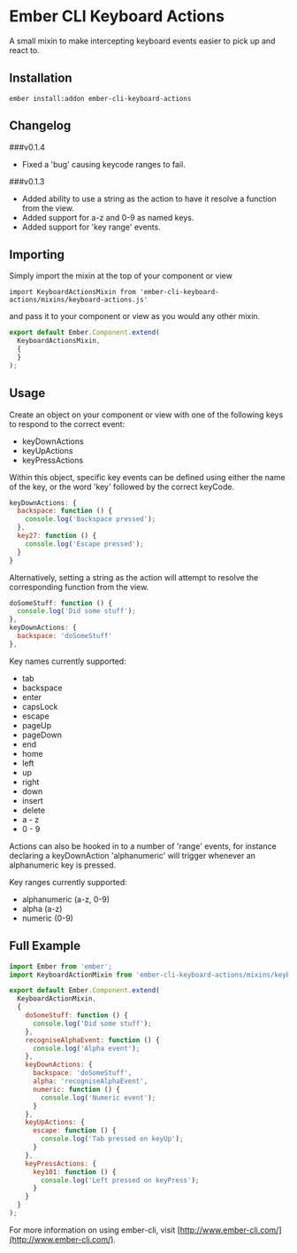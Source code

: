 # Ember CLI Keyboard Actions

A small mixin to make intercepting keyboard events easier
to pick up and react to.

## Installation

`ember install:addon ember-cli-keyboard-actions`

## Changelog

###v0.1.4
  - Fixed a 'bug' causing keycode ranges to fail.

###v0.1.3

  - Added ability to use a string as the action to have it resolve
    a function from the view.
  - Added support for a-z and 0-9 as named keys.
  - Added support for 'key range' events.

## Importing

Simply import the mixin at the top of your component or view

`import KeyboardActionsMixin from 'ember-cli-keyboard-actions/mixins/keyboard-actions.js'`

and pass it to your component or view as you would any other mixin.

```javascript
export default Ember.Component.extend(
  KeyboardActionsMixin,
  {
  }
);
```

## Usage

Create an object on your component or view with one of the
following keys to respond to the correct event:

  - keyDownActions
  - keyUpActions
  - keyPressActions

Within this object, specific key events can be defined using
either the name of the key, or the word 'key' followed by
the correct keyCode.

```javascript
keyDownActions: {
  backspace: function () {
    console.log('Backspace pressed');
  },
  key27: function () {
    console.log('Escape pressed');
  }
}
```

Alternatively, setting a string as the action will attempt
to resolve the corresponding function from the view.

```javascript
doSomeStuff: function () {
  console.log('Did some stuff');
},
keyDownActions: {
  backspace: 'doSomeStuff'
},
```

Key names currently supported:
  - tab
  - backspace
  - enter
  - capsLock
  - escape
  - pageUp
  - pageDown
  - end
  - home
  - left
  - up
  - right
  - down
  - insert
  - delete
  - a - z
  - 0 - 9

Actions can also be hooked in to a number of 'range' events, for
instance declaring a keyDownAction 'alphanumeric' will trigger
whenever an alphanumeric key is pressed.

Key ranges currently supported:
  - alphanumeric (a-z, 0-9)
  - alpha (a-z)
  - numeric (0-9)

## Full Example

```javascript
import Ember from 'ember';
import KeyboardActionMixin from 'ember-cli-keyboard-actions/mixins/keyboard-actions.js';

export default Ember.Component.extend(
  KeyboardActionMixin,
  {
    doSomeStuff: function () {
      console.log('Did some stuff');
    },
    recogniseAlphaEvent: function () {
      console.log('Alpha event');
    },
    keyDownActions: {
      backspace: 'doSomeStuff',
      alpha: 'recogniseAlphaEvent',
      numeric: function () {
        console.log('Numeric event');
      }
    },
    keyUpActions: {
      escape: function () {
        console.log('Tab pressed on keyUp');
      }
    },
    keyPressActions: {
      key101: function () {
        console.log('Left pressed on keyPress');
      }
    }
  }
);
```

For more information on using ember-cli, visit [http://www.ember-cli.com/](http://www.ember-cli.com/).
